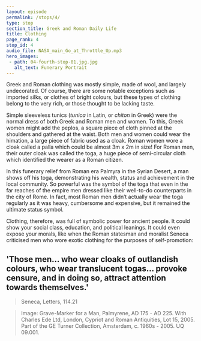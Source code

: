 ```yaml
---
layout: episode
permalink: /stops/4/
type: stop
section_title: Greek and Roman Daily Life 
title: Clothing
page_rank: 4
stop_id: 4
audio_file: NASA_main_Go_at_Throttle_Up.mp3
hero_images:
 - path: 04-fourth-stop-01.jpg.jpg
   alt_text: Funerary Portrait
---
```


Greek and Roman clothing was mostly simple, made of wool, and largely undecorated. Of course, there are some notable exceptions such as imported silks, or clothes of bright colours, but these types of clothing belong to the very rich, or those thought to be lacking taste. 

Simple sleeveless tunics (<i>tunica</i> in Latin, or <i>chiton</i> in Greek) were the normal dress of both Greek and Roman men and women. To this, Greek women might add the peplos, a square piece of cloth pinned at the shoulders and gathered at the waist. Both men and women could wear the himation, a large piece of fabric used as a cloak. Roman women wore a cloak called a palla which could be almost 3m x 2m in size! For Roman men, their outer cloak was called the toga, a huge piece of semi-circular cloth which identified the wearer as a Roman citizen. 

In this funerary relief from Roman era Palmyra in the Syrian Desert, a man shows off his toga, demonstrating his wealth, status and achievement in the local community. So powerful was the symbol of the toga that even in the far reaches of the empire men dressed like their well-to-do counterparts in the city of Rome. In fact, most Roman men didn’t actually wear the toga regularly as it was heavy, cumbersome and expensive, but it remained the ultimate status symbol. 

Clothing, therefore, was full of symbolic power for ancient people. It could show your social class, education, and political leanings. It could even expose your morals, like when the Roman statesman and moralist Seneca criticised men who wore exotic clothing for the purposes of self-promotion: 

## 'Those men… who wear cloaks of outlandish colours, who wear translucent togas… provoke censure, and in doing so, attract attention towards themselves.'
> Seneca, Letters, 114.21

> Image: Grave-Marker for a Man, Palmyrene, AD 175 - AD 225. With Charles Ede Ltd, London, Cypriot and Roman Antiquities, Lot 15, 2005. Part of the GE Turner Collection, Amsterdam, c. 1960s - 2005. UQ 09.001. 
